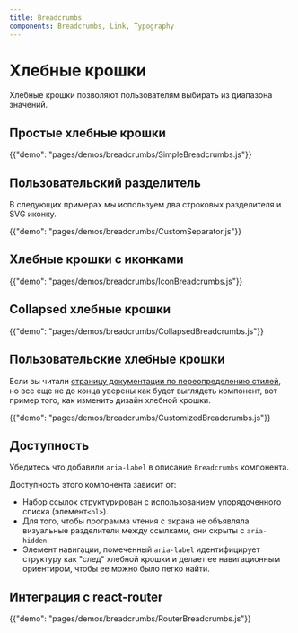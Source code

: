```yaml
---
title: Breadcrumbs
components: Breadcrumbs, Link, Typography
---
```

# Хлебные крошки

<p class="description">Хлебные крошки позволяют пользователям выбирать из диапазона значений.</p>

## Простые хлебные крошки

{{"demo": "pages/demos/breadcrumbs/SimpleBreadcrumbs.js"}}

## Пользовательский разделитель

В следующих примерах мы используем два строковых разделителя и SVG иконку.

{{"demo": "pages/demos/breadcrumbs/CustomSeparator.js"}}

## Хлебные крошки с иконками

{{"demo": "pages/demos/breadcrumbs/IconBreadcrumbs.js"}}

## Collapsed хлебные крошки

{{"demo": "pages/demos/breadcrumbs/CollapsedBreadcrumbs.js"}}

## Пользовательские хлебные крошки

Если вы читали [страницу документации по переопределению стилей](/customization/overrides/), но все еще не до конца уверены как будет выглядеть компонент, вот пример того, как изменить дизайн хлебной крошки.

{{"demo": "pages/demos/breadcrumbs/CustomizedBreadcrumbs.js"}}

## Доступность

Убедитесь что добавили `aria-label` в описание `Breadcrumbs` компонента.

Доступность этого компонента зависит от:

- Набор ссылок структурирован с использованием упорядоченного списка (элемент`<ol>`).
- Для того, чтобы программа чтения с экрана не объявляла визуальные разделители между ссылками, они скрыты с `aria-hidden`.
- Элемент навигации, помеченный `aria-label` идентифицирует структуру как "след" хлебной крошки и делает ее навигационным ориентиром, чтобы ее можно было легко найти.

## Интеграция с react-router

{{"demo": "pages/demos/breadcrumbs/RouterBreadcrumbs.js"}}